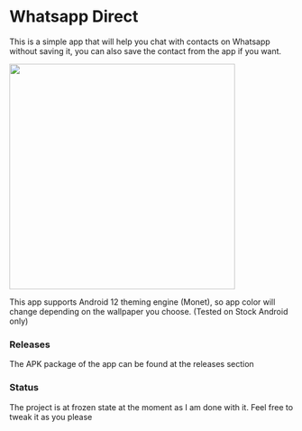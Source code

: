 <h1>Whatsapp Direct</h1>
<p> This is a simple app that will help you chat with contacts on Whatsapp without saving it, you can also save the contact from the app if you want.</p>
<img src="https://lh3.googleusercontent.com/OEewQy01c8HLCsFlfA0EgGGCfJYYhqUiLjab7VoC023fxg_0TlefO3bU2sY0cGr5aOKdkk1ysCnuu0dla2rebMtfkj8M6vLbmeawaIa08jHWWcxYSMOar1nfz4-KCcgD_QbDfcuR9946atL9v7nXAJnpbZ3Pc9P1Sdh54ovkET45lXFSeDzpHTH-jerCvx2PK6IPW8-yOR3w_yptatbgxzIwGJIb0t0H05ge8ftNJYrS_BG--Gn6u5rjtCtaieBhHxZJ7DJi9zHsEhN9ZaQIZ-gHq53kSfyt8GVWbdvlDmNczxBQj2KzvUKAcdZ07i9rWQVTmgs9qtyHM7Y9yBbobQi2e-BBmGjj6VXcgldD8wZsr1l2Hdt4TulRXm1xZdxiW3NScAzTn3K4fjxvemV24vCpkE5tumJuFk8QeNWKCMS-LAEcnkdkepiuGF2tJe32H7NDqoL42ibNKLYqkg31L0gHCk9F1OHRfDP0nojk20adlHVPbnbGr21G_o4NKOKCvGDk_1YuhWPwrUPN_ReNa8z3maUMqeyWY5IKbAN6qUNFHjnDMphN5rh_6CyOM9ICuyYvG5TGlM1w4aeiBeV6pxu8NakE97B7vzua1FUyYseL8Osg_Pip1Fn7qTmxz1F8fXWUpW_yw5mJ3ZB_K4UJSMjT-vMhQhwd1t-185XddVychHA0DBpLlTpMKi09UsZW29iniM7nrmgTxd7BLR6KTLdEV3cXIYPlnp_TWSm2R_ndTS82WSO2rCOVaR9wyZxlopO3BpLFd-_RyiMWumCLhO7lRDggaYCnxEGxJLqx4B3P8jzjiP5S3Dc8ewEfoGrpczQu_-20jDb-tkNVipGKUkL6UxAgbZ45Q79KegTZKuep7DtSPu7jq0Oonepc4jrAG8XDuJ-jGGXKCNfJBqnvk4ZzdaE985kajuZdFtlZ4A-qXbo-Cqb6pMAjbCP3TbVTliTW-tOP4DewLhEArH7o=w292-h641-s-no?authuser=0" width="400px"/>
<p>This app supports Android 12 theming engine (Monet), so app color will change depending on the wallpaper you choose. (Tested on Stock Android only)
<h3>Releases</h3>
<p>The APK package of the app can be found at the releases section </p>
<h3>Status</h3>
<p>The project is at frozen state at the moment as I am done with it. Feel free to tweak it as you please</p>
